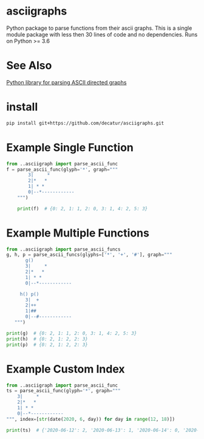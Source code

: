 # asciigraphs
Python package to parse functions from their ascii graphs. 
This is a single module package with less then 30 lines of code and no dependencies.
Runs on Python >= 3.6

# See Also

[Python library for parsing ASCII directed graphs](https://github.com/rdesgroppes/asciidigraphs)

# install

```bash
pip install git+https://github.com/decatur/asciigraphs.git
```

# Example Single Function

```python
from ..asciigraph import parse_ascii_func
f = parse_ascii_func(glyph='*', graph="""
        3|     *
        2|*   *
        1| * *
        0|--*------------
    """)

    print(f)  # {0: 2, 1: 1, 2: 0, 3: 1, 4: 2, 5: 3}
 ```
 
 # Example Multiple Functions
```python
from ..asciigraph import parse_ascii_funcs
g, h, p = parse_ascii_funcs(glyphs=['*', '+', '#'], graph="""
       g()
       3|     *
       2|*   *
       1| * *
       0|--*------------

     h() p()
       3|  +
       2|++ 
       1|##
       0|--#------------
   """)

print(g)  # {0: 2, 1: 1, 2: 0, 3: 1, 4: 2, 5: 3}
print(h)  # {0: 2, 1: 2, 2: 3}
print(p)  # {0: 2, 1: 2, 2: 3}
 ```
 
 # Example Custom Index

```python
from ..asciigraph import parse_ascii_func
ts = parse_ascii_func(glyph='*', graph="""
    3|     *
    2|*   *
    1| * *
    0|--*------------
""", index=[str(date(2020, 6, day)) for day in range(12, 18)])

print(ts)  # {'2020-06-12': 2, '2020-06-13': 1, '2020-06-14': 0, '2020-06-15': 1, '2020-06-16': 2, '2020-06-17': 3}
 ```
